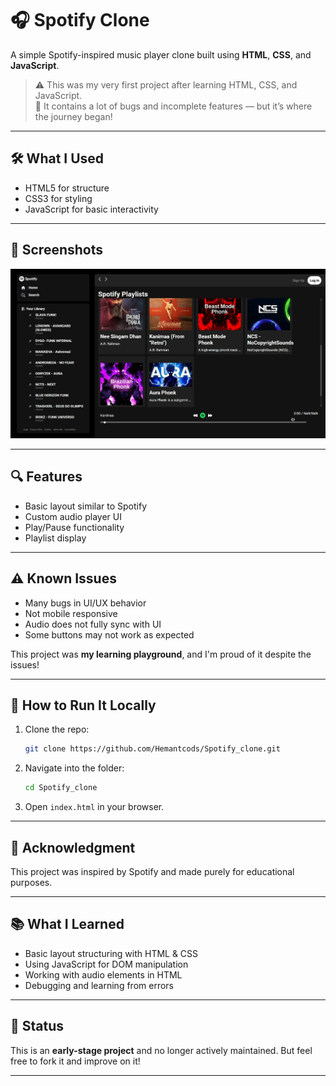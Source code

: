 


# 🎧 Spotify Clone

A simple Spotify-inspired music player clone built using **HTML**, **CSS**, and **JavaScript**.

> ⚠️ This was my very first project after learning HTML, CSS, and JavaScript.  
> 🚨 It contains a lot of bugs and incomplete features — but it’s where the journey began!

---

## 🛠️ What I Used

- HTML5 for structure  
- CSS3 for styling  
- JavaScript for basic interactivity  

---

## 📸 Screenshots

![screenshot](https://github.com/Hemantcods/Spotify_clone/blob/main/Screenshot_5-7-2025_162048_hemantcods.github.io.jpeg)  


---

## 🔍 Features

- Basic layout similar to Spotify
- Custom audio player UI
- Play/Pause functionality
- Playlist display

---

## ⚠️ Known Issues

- Many bugs in UI/UX behavior
- Not mobile responsive
- Audio does not fully sync with UI
- Some buttons may not work as expected

This project was **my learning playground**, and I'm proud of it despite the issues!

---

## 🚀 How to Run It Locally

1. Clone the repo:
   ```bash
   git clone https://github.com/Hemantcods/Spotify_clone.git


2. Navigate into the folder:

   ```bash
   cd Spotify_clone
   ```

3. Open `index.html` in your browser.

---

## 🙌 Acknowledgment

This project was inspired by Spotify and made purely for educational purposes.

---

## 📚 What I Learned

* Basic layout structuring with HTML & CSS
* Using JavaScript for DOM manipulation
* Working with audio elements in HTML
* Debugging and learning from errors

---

## 🚧 Status

This is an **early-stage project** and no longer actively maintained. But feel free to fork it and improve on it!



---

